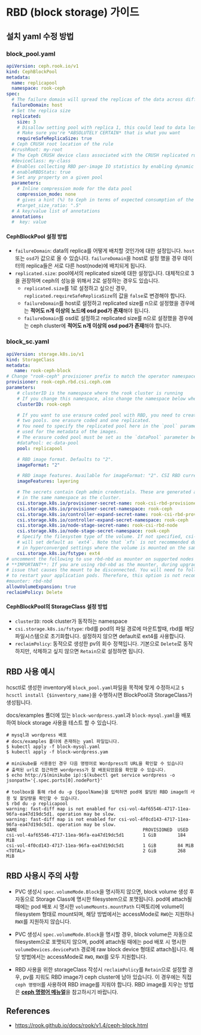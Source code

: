 # RBD (block storage) 가이드

## 설치 yaml 수정 방법

### block_pool.yaml

```yaml
apiVersion: ceph.rook.io/v1
kind: CephBlockPool
metadata:
  name: replicapool
  namespace: rook-ceph
spec:
  # The failure domain will spread the replicas of the data across different failure zones (osd, host)
  failureDomain: host
  # Set the replica size
  replicated:
    size: 3
    # Disallow setting pool with replica 1, this could lead to data loss without recovery.
    # Make sure you're *ABSOLUTELY CERTAIN* that is what you want
    requireSafeReplicaSize: true
  # Ceph CRUSH root location of the rule
  #crushRoot: my-root
  # The Ceph CRUSH device class associated with the CRUSH replicated rule
  #deviceClass: my-class
  # Enables collecting RBD per-image IO statistics by enabling dynamic OSD performance counters. Defaults to false.
  # enableRBDStats: true
  # Set any property on a given pool
  parameters:
    # Inline compression mode for the data pool
    compression_mode: none
    # gives a hint (%) to Ceph in terms of expected consumption of the total cluster capacity of a given pool
    #target_size_ratio: ".5"
  # A key/value list of annotations
  annotations:
  #  key: value
```

#### CephBlockPool 설정 방법

- `failureDomain`: data의 replica를 어떻게 배치할 것인가에 대한 설정입니다. `host` 또는 `osd`가 값으로 올 수 있습니다. `failureDomain`을 host로 설정 했을 경우 데이터의 replica들은 서로 다른 host(node)에 배치되게 됩니다.
- `replicated.size`: pool에서의 replicated size에 대한 설정입니다. 대체적으로 3을 권장하며 ceph의 성능을 위해서 2로 설정하는 경우도 있습니다.
    - `replicated.size`를 1로 설정하고 싶으신 경우, `replicated.requireSafeReplicaSize`의 값을 `false`로 변경해야 합니다.
    - `failureDomain`를 host로 설정하고 replicated size를 n으로 설정했을 경우에는 <strong>적어도 n개 이상의 노드에 osd pod가 존재</strong>해야 됩니다.
    - `failureDomain`를 osd로 설정하고 replicated size를 n으로 설정했을 경우에는 ceph cluster에 <strong>적어도 n개 이상의 osd pod가 존재</strong>해야 합니다.

### block_sc.yaml

```yaml
apiVersion: storage.k8s.io/v1
kind: StorageClass
metadata:
   name: rook-ceph-block
# Change "rook-ceph" provisioner prefix to match the operator namespace if needed
provisioner: rook-ceph.rbd.csi.ceph.com
parameters:
    # clusterID is the namespace where the rook cluster is running
    # If you change this namespace, also change the namespace below where the secret namespaces are defined
    clusterID: rook-ceph

    # If you want to use erasure coded pool with RBD, you need to create
    # two pools. one erasure coded and one replicated.
    # You need to specify the replicated pool here in the `pool` parameter, it is
    # used for the metadata of the images.
    # The erasure coded pool must be set as the `dataPool` parameter below.
    #dataPool: ec-data-pool
    pool: replicapool

    # RBD image format. Defaults to "2".
    imageFormat: "2"

    # RBD image features. Available for imageFormat: "2". CSI RBD currently supports only `layering` feature.
    imageFeatures: layering

    # The secrets contain Ceph admin credentials. These are generated automatically by the operator
    # in the same namespace as the cluster.
    csi.storage.k8s.io/provisioner-secret-name: rook-csi-rbd-provisioner
    csi.storage.k8s.io/provisioner-secret-namespace: rook-ceph
    csi.storage.k8s.io/controller-expand-secret-name: rook-csi-rbd-provisioner
    csi.storage.k8s.io/controller-expand-secret-namespace: rook-ceph
    csi.storage.k8s.io/node-stage-secret-name: rook-csi-rbd-node
    csi.storage.k8s.io/node-stage-secret-namespace: rook-ceph
    # Specify the filesystem type of the volume. If not specified, csi-provisioner
    # will set default as `ext4`. Note that `xfs` is not recommended due to potential deadlock
    # in hyperconverged settings where the volume is mounted on the same node as the osds.
    csi.storage.k8s.io/fstype: ext4
# uncomment the following to use rbd-nbd as mounter on supported nodes
# **IMPORTANT**: If you are using rbd-nbd as the mounter, during upgrade you will be hit a ceph-csi
# issue that causes the mount to be disconnected. You will need to follow special upgrade steps
# to restart your application pods. Therefore, this option is not recommended.
#mounter: rbd-nbd
allowVolumeExpansion: true
reclaimPolicy: Delete
```

#### CephBlockPool의 StorageClass 설정 방법

- `clusterID`: rook cluster가 동작하는 namespace
- `csi.storage.k8s.io/fstype`: rbd를 pod의 파일 경로에 마운트할때, rbd를 해당 파일시스템으로 초기화합니다. 설정하지 않으면 default로 ext4를 사용합니다.
- `reclaimPolicy`: 동적으로 생성한 pv의 회수 정책입니다. 기본으로 `Delete`로 동작하지만, 삭제하고 싶지 않으면 `Retain`으로 설정하면 됩니다.

## RBD 사용 예시

hcsctl로 생성한 inventory에 `block_pool.yaml`파일을 목적에 맞게 수정하시고 `$ hcsctl install {$inventory_name}`을 수행하시면 BlockPool과 StorageClass가 생성됩니다.

docs/examples 폴더에 있는 `block-wordpress.yaml`과 `block-mysql.yaml`을 배포하여 block storage 사용을 테스트 할 수 있습니다.

```shell
# mysql과 wordpress 배포
# docs/examples 폴더에 존재하는 yaml 파일입니다.
$ kubectl apply -f block-mysql.yaml
$ kubectl apply -f block-wordpress.yam

# minikube를 사용중인 경우 다음 명령어로 Wordpress의 URL을 확인할 수 있습니다
# 출력된 url로 접근하면 wordpress가 잘 배포되었음을 확인할 수 있습니다.
$ echo http://$(minikube ip):$(kubectl get service wordpress -o jsonpath='{.spec.ports[0].nodePort}'

# toolbox을 통해 rbd du -p {$poolName}을 입력하면 pod에 할당된 RBD image의 사용 및 할당량을 확인할 수 있습니다.
$ rbd du -p replicapool
warning: fast-diff map is not enabled for csi-vol-4af65546-4717-11ea-96fa-ea47d19dc5d1. operation may be slow.
warning: fast-diff map is not enabled for csi-vol-4f0cd143-4717-11ea-96fa-ea47d19dc5d1. operation may be slow.
NAME                                               PROVISIONED  USED
csi-vol-4af65546-4717-11ea-96fa-ea47d19dc5d1       1 GiB        184 MiB
csi-vol-4f0cd143-4717-11ea-96fa-ea47d19dc5d1       1 GiB        84 MiB
<TOTAL>                                            2 GiB        268 MiB
```

## RBD 사용시 주의 사항

- PVC 생성시 `spec.volumeMode.Block`을 명시하지 않으면, block volume 생성 후 자동으로 Storage Class에 명시한 filesystem으로 포맷됩니다.
pod에 attach될 때에는 pod 배포 시 명시한 `volumeMounts.mountPath` 디렉토리에 volume이 filesystem 형태로 mount되며, 해당 방법에서는 accessMode로 `RWO`는 지원하나 `RWX`를 지원하지 않습니다.

- PVC 생성시 `spec.volumeMode.Block`을 명시할 경우, block volume은 자동으로 filesystem으로 포맷되지 않으며, pod에 attach될 때에는 pod 배포 시 명시한 `volumeDevices.devicePath` 경로에 raw block device 형태로 attach됩니다.
해당 방법에서는 accessMode로 `RWO`, `RWX`를 모두 지원합니다.

- RBD 사용을 위한 storageClass 작성시 `reclaimPolicy`를 `Retain`으로 설정할 경우, pv를 지워도 RBD image가 ceph cluster에 남아 있습니다. 이 경우에는 직접 `ceph 명령어`를 사용하여 RBD image를 지워야 합니다. RBD image를 지우는 방법은 <strong>[ceph 명령어 메뉴얼](ceph-command.md)</strong>을 참고하시기 바랍니다.

## References

- <https://rook.github.io/docs/rook/v1.4/ceph-block.html>
